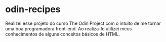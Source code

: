 # odin-recipes

Realizei esse projeto do curso The Odin Project com o intuito de me tornar uma boa programadora front-end. Ao realiza-lo utilizei meus conhecimentos de alguns conceitos básicos de HTML. 
